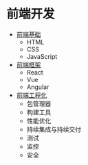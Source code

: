 # 前端开发

- [前端基础](./basic/index.md)
  - HTML
  - CSS
  - JavaScript
- [前端框架](./framework/index.md)
  - React
  - Vue
  - Angular
- [前端工程化](./engineering/index.md)
  - 包管理器
  - 构建工具
  - 性能优化
  - 持续集成与持续交付
  - 测试
  - 监控
  - 安全
